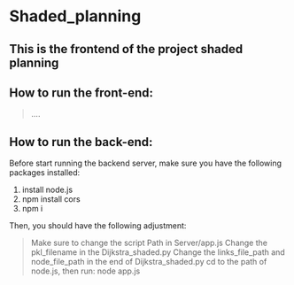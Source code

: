 # Shaded_planning

## This is the frontend of the project shaded planning

## How to run the front-end:
> ....

## How to run the back-end:

Before start running the backend server, make sure you have the following packages installed:
1. install node.js
2. npm install cors
3. npm i

Then, you should have the following adjustment:

> Make sure to change the script Path in Server/app.js
> Change the pkl_filename in the Dijkstra_shaded.py
> Change the links_file_path and node_file_path in the end of Dijkstra_shaded.py
> cd to the path of node.js, then run: node app.js